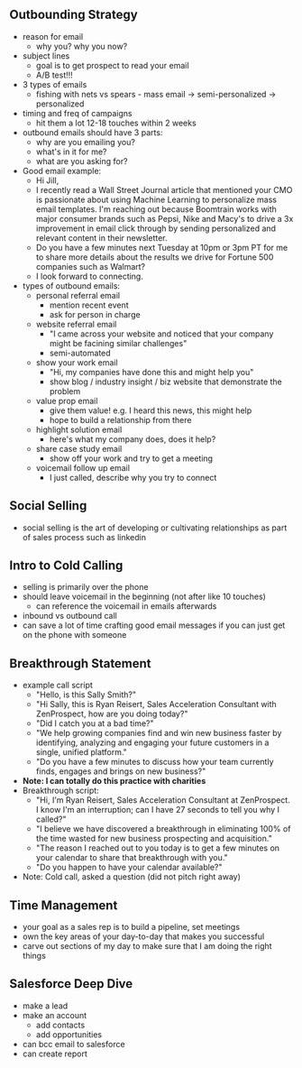 ## Outbounding Strategy

* reason for email
  * why you? why you now?
* subject lines
  * goal is to get prospect to read your email
  * A/B test!!!
* 3 types of emails
  * fishing with nets vs spears - mass email -> semi-personalized -> personalized
* timing and freq of campaigns
  * hit them a lot 12-18 touches within 2 weeks
* outbound emails should have 3 parts:
  * why are you emailing you?
  * what's in it for me?
  * what are you asking for?
* Good email example:
  * Hi Jill,
  * I recently read a Wall Street Journal article that mentioned your CMO is passionate about using Machine Learning to personalize mass email templates. I'm reaching out because Boomtrain works with major consumer brands such as Pepsi, Nike and Macy's to drive a 3x improvement in email click through by sending personalized and relevant content in their newsletter.
  * Do you have a few minutes next Tuesday at 10pm or 3pm PT for me to share more details about the results we drive for Fortune 500 companies such as Walmart? 
  * I look forward to connecting.
* types of outbound emails:
  * personal referral email
    * mention recent event
    * ask for person in charge
  * website referral email
    * "I came across your website and noticed that your company might be facining similar challenges"
    * semi-automated
  * show your work email
    * "Hi, my companies have done this and might help you"
    * show blog / industry insight / biz website that demonstrate the problem
  * value prop email
    * give them value! e.g. I heard this news, this might help
    * hope to build a relationship from there
  * highlight solution email
    * here's what my company does, does it help?
  * share case study email
    * show off your work and try to get a meeting
  * voicemail follow up email
    * I just called, describe why you try to connect



## Social Selling

* social selling is the art of developing or cultivating relationships as part of sales process such as linkedin



## Intro to Cold Calling

* selling is primarily over the phone
* should leave voicemail in the beginning (not after like 10 touches)
  * can reference the voicemail in emails afterwards
* inbound vs outbound call
* can save a lot of time crafting good email messages if you can just get on the phone with someone



## Breakthrough Statement

* example call script
  * "Hello, is this Sally Smith?"
  * "Hi Sally, this is Ryan Reisert, Sales Acceleration Consultant with ZenProspect, how are you doing today?"
  * "Did I catch you at a bad time?"
  * "We help growing companies find and win new business faster by identifying, analyzing and engaging your future customers in a single, unified platform."
  * "Do you have a few minutes to discuss how your team currently finds, engages and brings on new business?"
* **Note: I can totally do this practice with charities**
* Breakthrough script:
  * "Hi, I'm Ryan Reisert, Sales Acceleration Consultant at ZenProspect. I know I'm an interruption; can I have 27 seconds to tell you why I called?"
  * "I believe we have discovered a breakthrough in eliminating 100% of the time wasted for new business prospecting and acquisition."
  * "The reason I reached out to you today is to get a few minutes on your calendar to share that breakthrough with you."
  * "Do you happen to have your calendar available?"
* Note: Cold call, asked a question (did not pitch right away)



## Time Management

* your goal as a sales rep is to build a pipeline, set meetings
* own the key areas of your day-to-day that makes you successful
* carve out sections of my day to make sure that I am doing the right things



## Salesforce Deep Dive

* make a lead
* make an account
  * add contacts
  * add opportunities
* can bcc email to salesforce
* can create report



















